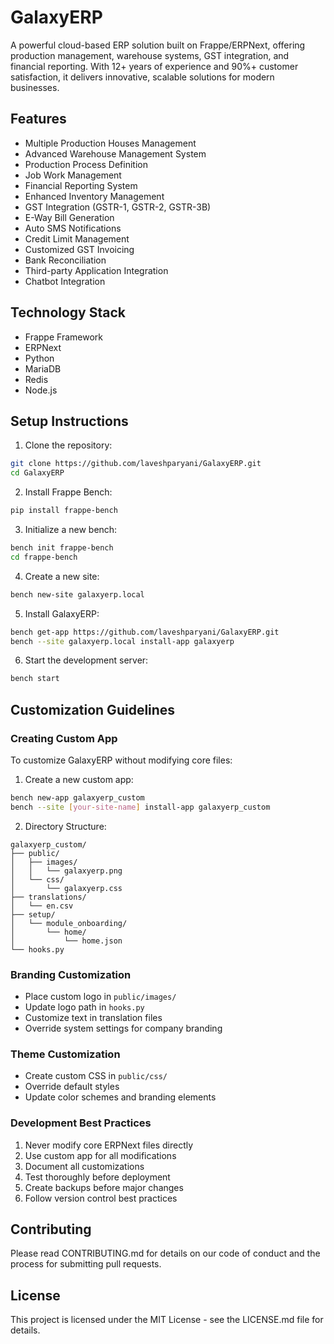# GalaxyERP

A powerful cloud-based ERP solution built on Frappe/ERPNext, offering production management, warehouse systems, GST integration, and financial reporting. With 12+ years of experience and 90%+ customer satisfaction, it delivers innovative, scalable solutions for modern businesses.

## Features
- Multiple Production Houses Management
- Advanced Warehouse Management System
- Production Process Definition
- Job Work Management
- Financial Reporting System
- Enhanced Inventory Management
- GST Integration (GSTR-1, GSTR-2, GSTR-3B)
- E-Way Bill Generation
- Auto SMS Notifications
- Credit Limit Management
- Customized GST Invoicing
- Bank Reconciliation
- Third-party Application Integration
- Chatbot Integration

## Technology Stack
- Frappe Framework
- ERPNext
- Python
- MariaDB
- Redis
- Node.js

## Setup Instructions

1. Clone the repository:
```bash
git clone https://github.com/laveshparyani/GalaxyERP.git
cd GalaxyERP
```

2. Install Frappe Bench:
```bash
pip install frappe-bench
```

3. Initialize a new bench:
```bash
bench init frappe-bench
cd frappe-bench
```

4. Create a new site:
```bash
bench new-site galaxyerp.local
```

5. Install GalaxyERP:
```bash
bench get-app https://github.com/laveshparyani/GalaxyERP.git
bench --site galaxyerp.local install-app galaxyerp
```

6. Start the development server:
```bash
bench start
```

## Customization Guidelines

### Creating Custom App
To customize GalaxyERP without modifying core files:

1. Create a new custom app:
```bash
bench new-app galaxyerp_custom
bench --site [your-site-name] install-app galaxyerp_custom
```

2. Directory Structure:
```
galaxyerp_custom/
├── public/
│   ├── images/
│   │   └── galaxyerp.png
│   └── css/
│       └── galaxyerp.css
├── translations/
│   └── en.csv
├── setup/
│   └── module_onboarding/
│       └── home/
│           └── home.json
└── hooks.py
```

### Branding Customization
- Place custom logo in `public/images/`
- Update logo path in `hooks.py`
- Customize text in translation files
- Override system settings for company branding

### Theme Customization
- Create custom CSS in `public/css/`
- Override default styles
- Update color schemes and branding elements

### Development Best Practices
1. Never modify core ERPNext files directly
2. Use custom app for all modifications
3. Document all customizations
4. Test thoroughly before deployment
5. Create backups before major changes
6. Follow version control best practices

## Contributing
Please read CONTRIBUTING.md for details on our code of conduct and the process for submitting pull requests.

## License
This project is licensed under the MIT License - see the LICENSE.md file for details. 